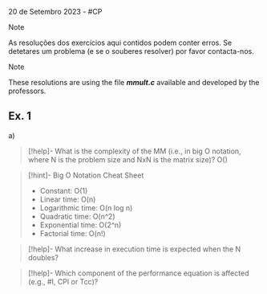 20 de Setembro 2023 - #CP

> [!note]
> As resoluções dos exercícios aqui contidos podem conter erros. Se detetares um problema (e se o souberes resolver) por favor contacta-nos.

> [!note]
> These resolutions are using the file ***mmult.c*** available and developed by the professors.
## Ex. 1
a)
> [!help]- What is the complexity of the MM (i.e., in big O notation, where N is the problem size and NxN is the matrix size)?
> O()

>[!hint]- Big O Notation Cheat Sheet
>- Constant: O(1)
>- Linear time: O(n)
>- Logarithmic time: O(n log n)
>- Quadratic time: O(n^2)
>- Exponential time: O(2^n)
>- Factorial time: O(n!)

>[!help]- What increase in execution time is expected when the N doubles?

>[!help]- Which component of the performance equation is affected (e.g., \#I, CPI or Tcc)?
>

